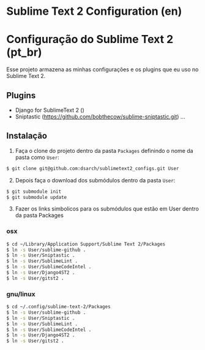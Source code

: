# Sublime Text 2 Configuration (en)




# Configuração do Sublime Text 2 (pt_br)

Esse projeto armazena as minhas configurações e os plugins que eu uso no
Sublime Text 2.

## Plugins

* Django for SublimeText 2 ()
* Sniptastic (https://github.com/bobthecow/sublime-sniptastic.git)
...

## Instalação

1. Faça o clone do projeto dentro da pasta ``Packages`` definindo o nome da
pasta como ``User``:

```bash
$ git clone git@github.com:dsarch/sublimetext2_configs.git User
```

2. Depois faça o download dos submódulos dentro da pasta ``User``:

```bash
$ git submodule init
$ git submodule update
```

3. Fazer os links simbolicos para os submódulos que estão em User dentro da
pasta Packages

### osx

```bash
$ cd ~/Library/Application Support/Sublime Text 2/Packages
$ ln -s User/sublime-github .
$ ln -s User/Sniptastic .
$ ln -s User/SublimeLint .
$ ln -s User/SublimeCodeIntel .
$ ln -s User/Django4ST2 .
$ ln -s User/gitst2 .
```

### gnu/linux

```bash
$ cd ~/.config/sublime-text-2/Packages
$ ln -s User/sublime-github .
$ ln -s User/Sniptastic .
$ ln -s User/SublimeLint .
$ ln -s User/SublimeCodeIntel .
$ ln -s User/Django4ST2 .
$ ln -s User/gitst2 .
```

